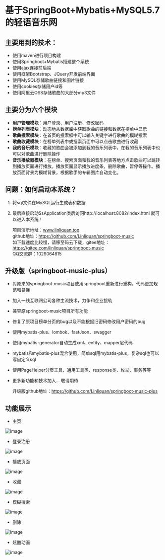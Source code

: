 # 基于SpringBoot+Mybatis+MySQL5.7的轻语音乐网 

## 主要用到的技术：

 * 使用maven进行项目构建
 * 使用Springboot+Mybatis搭建整个系统
 * 使用ajax连接前后端
 * 使用框架Bootstrap、JQuery开发前端界面 
 * 使用MySQL存储歌曲链接和图片链接
 * 使用cookies存储用户id等
 * 使用阿里云OSS存储歌曲的大部分mp3文件
 
 ## 主要分为六个模块
 
 * **用户管理模块**：用户登录、用户注册、修改密码
 * **榜单列表模块**：动态地从数据库中获取歌曲的链接和数据在榜单中显示
 * **歌曲搜索模块**：在首页的搜索框中可以输入关键字进行歌曲的模糊搜索
 * **歌曲收藏模块**：在榜单列表中或搜索页面中可以点击歌曲进行收藏
 * **我的音乐模块**：收藏的歌曲会被添加到我的音乐列表中，在我的音乐列表中也可以对歌曲进行删除操作
 * **音乐播放器模块**：在榜单、搜索页面和我的音乐列表等地方点击歌曲可以跳转到播放页面进行播放。播放页面显示播放进度条，删除歌曲，暂停等操作。播放页面背景为模糊背景，根据歌手的专辑图片自动变化。
 ## 问题：如何启动本系统？ 
 
 1. 将sql文件在MySQL运行生成表和数据
 2. 最后直接启动SsApplication类后访问http://localhost:8082/index.html 就可以进入本系统！
 
    项目演示地址：www.linliquan.top  
    github地址：https://github.com/Linliquan/springboot-music  
    如下载速度比较慢，请移至码云下载，gitee地址：https://gitee.com/linliquan/springboot-music  
    QQ交流群：1029064815  
    
 ## 升级版（springboot-music-plus）

 * 对原来的springboot-music项目使用springboot重新进行重构，代码更加规范和易懂
 * 加入一线互联网公司各种主流技术，力争和企业接轨
 * 兼容原springboot-music项目所有功能
 * 修复了原项目榜单分页的bug以及不能根据旧密码修改用户密码的bug
 * 使用mybatis-plus、lombok、fastJson、swagger
 * 使用mybatis-generator自动生成xml、entity、mapper层代码
 * mybatis和mybatis-plus混合使用，简单sql用mybatis-plus，复杂sql也可以写自定义sql
 * 使用PageHelper分页工具、通用工具类、response类、枚举、事务等等
 * 更多新功能和技术加入... 敬请期待  

   升级版github地址：https://github.com/Linliquan/springboot-music-plus
 
 ## 功能展示
 
 * 主页
 
 ![image](https://liquan-springboot-music.oss-cn-shanghai.aliyuncs.com/images/github_img/%E4%B8%BB%E9%A1%B5.jpg?raw=true)
 
 * 登录注册
 
 ![image](https://liquan-springboot-music.oss-cn-shanghai.aliyuncs.com/images/github_img/%E7%99%BB%E5%BD%95%E6%B3%A8%E5%86%8C.png?raw=true)
 
 * 播放页面
 
 ![image](https://liquan-springboot-music.oss-cn-shanghai.aliyuncs.com/images/github_img/%E6%92%AD%E6%94%BE%E9%A1%B5%E9%9D%A2.png?raw=true)
 
 * 收藏
 
 ![image](https://liquan-springboot-music.oss-cn-shanghai.aliyuncs.com/images/github_img/%E6%94%B6%E8%97%8F.png?raw=true)
 
 * 模糊搜索
 
 ![image](https://liquan-springboot-music.oss-cn-shanghai.aliyuncs.com/images/github_img/%E6%90%9C%E7%B4%A2.png?raw=true)
 
 * 删除
 
 ![image](https://liquan-springboot-music.oss-cn-shanghai.aliyuncs.com/images/github_img/%E5%88%A0%E9%99%A4.png?raw=true)
 
 * 炫酷动画
 
 ![image](https://liquan-springboot-music.oss-cn-shanghai.aliyuncs.com/images/github_img/%E7%82%AB%E9%85%B7%E5%8A%A8%E7%94%BB.png?raw=true)
